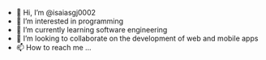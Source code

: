 - 👋 Hi, I’m @isaiasgj0002
- 👀 I’m interested in programming
- 🌱 I’m currently learning software engineering
- 💞️ I’m looking to collaborate on the development of web and mobile apps
- 📫 How to reach me ...

<!---
isaiasgj0002/isaiasgj0002 is a ✨ special ✨ repository because its `README.md` (this file) appears on your GitHub profile.
You can click the Preview link to take a look at your changes.
--->
